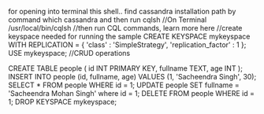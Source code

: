 for opening into terminal this shell..
find cassandra installation path by command which cassandra
and then run cqlsh
//On Terminal
/usr/local/bin/cqlsh
//then run CQL commands, learn more here
//create keyspace needed for running the sample
CREATE KEYSPACE mykeyspace WITH REPLICATION = { 'class' : 'SimpleStrategy', 'replication_factor' : 1 };
USE mykeyspace;
//CRUD operations

CREATE TABLE people ( id INT PRIMARY KEY, fullname TEXT, age INT );
INSERT INTO people (id, fullname, age) VALUES (1, 'Sacheendra Singh', 30);
SELECT * FROM people WHERE id = 1;
UPDATE people SET fullname = 'Sacheendra Mohan Singh' where id = 1;
DELETE FROM people WHERE id = 1;
DROP KEYSPACE mykeyspace;